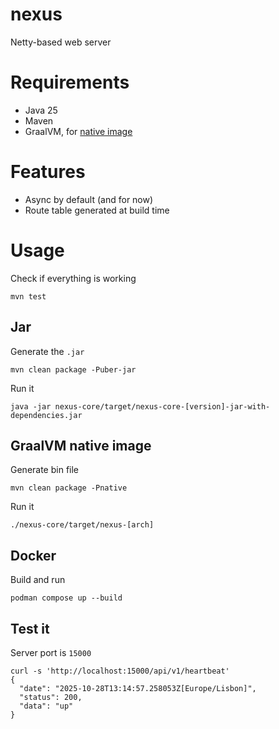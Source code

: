 # nexus

Netty-based web server

# Requirements

- Java 25
- Maven
- GraalVM, for [native image](https://www.graalvm.org/latest/reference-manual/native-image/)

# Features

- Async by default (and for now)
- Route table generated at build time

# Usage

Check if everything is working

```
mvn test
```

## Jar

Generate the `.jar`

```
mvn clean package -Puber-jar
```

Run it

```
java -jar nexus-core/target/nexus-core-[version]-jar-with-dependencies.jar
```

## GraalVM native image

Generate bin file

```
mvn clean package -Pnative
```

Run it

```
./nexus-core/target/nexus-[arch]
```

## Docker

Build and run

```
podman compose up --build
```

## Test it

Server port is `15000`

```
curl -s 'http://localhost:15000/api/v1/heartbeat'
{
  "date": "2025-10-28T13:14:57.258053Z[Europe/Lisbon]",
  "status": 200,
  "data": "up"
}
```
